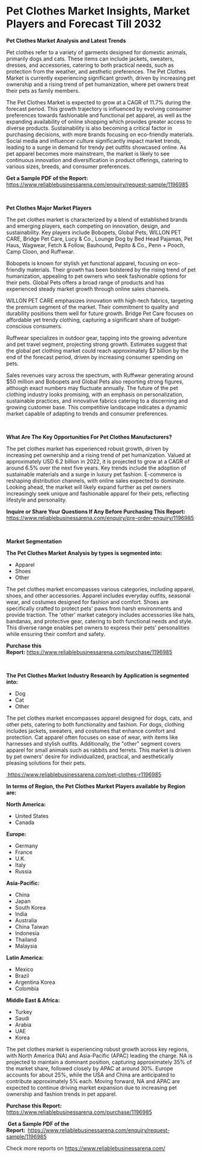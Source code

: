 <p><h1>Pet Clothes Market Insights, Market Players and Forecast Till 2032</h1></p><p><strong>Pet Clothes Market Analysis and Latest Trends</strong></p>
<p><p>Pet clothes refer to a variety of garments designed for domestic animals, primarily dogs and cats. These items can include jackets, sweaters, dresses, and accessories, catering to both practical needs, such as protection from the weather, and aesthetic preferences. The Pet Clothes Market is currently experiencing significant growth, driven by increasing pet ownership and a rising trend of pet humanization, where pet owners treat their pets as family members.</p><p>The Pet Clothes Market is expected to grow at a CAGR of 11.7% during the forecast period. This growth trajectory is influenced by evolving consumer preferences towards fashionable and functional pet apparel, as well as the expanding availability of online shopping which provides greater access to diverse products. Sustainability is also becoming a critical factor in purchasing decisions, with more brands focusing on eco-friendly materials. Social media and influencer culture significantly impact market trends, leading to a surge in demand for trendy pet outfits showcased online. As pet apparel becomes more mainstream, the market is likely to see continuous innovation and diversification in product offerings, catering to various sizes, breeds, and consumer preferences.</p></p>
<p><strong>Get a Sample PDF of the Report:&nbsp;</strong> <a href="https://www.reliablebusinessarena.com/enquiry/request-sample/1196985?utm_campaign=2383&utm_medium=2&utm_source=Github&utm_content=ia&utm_term=28022025&utm_id=pet-clothes">https://www.reliablebusinessarena.com/enquiry/request-sample/1196985</a></p>
<p>&nbsp;</p>
<p><strong>Pet Clothes Major Market Players</strong></p>
<p><p>The pet clothes market is characterized by a blend of established brands and emerging players, each competing on innovation, design, and sustainability. Key players include Bobopets, Global Pets, WILLON PET CARE, Bridge Pet Care, Lucy & Co., Lounge Dog by Bed Head Pajamas, Pet Haus, Wagwear, Fetch & Follow, Bauhound, Pepito & Co., Penn + Pooch, Camp Cloon, and Ruffwear. </p><p>Bobopets is known for stylish yet functional apparel, focusing on eco-friendly materials. Their growth has been bolstered by the rising trend of pet humanization, appealing to pet owners who seek fashionable options for their pets. Global Pets offers a broad range of products and has experienced steady market growth through online sales channels. </p><p>WILLON PET CARE emphasizes innovation with high-tech fabrics, targeting the premium segment of the market. Their commitment to quality and durability positions them well for future growth. Bridge Pet Care focuses on affordable yet trendy clothing, capturing a significant share of budget-conscious consumers.</p><p>Ruffwear specializes in outdoor gear, tapping into the growing adventure and pet travel segment, projecting strong growth. Estimates suggest that the global pet clothing market could reach approximately $7 billion by the end of the forecast period, driven by increasing consumer spending on pets.</p><p>Sales revenues vary across the spectrum, with Ruffwear generating around $50 million and Bobopets and Global Pets also reporting strong figures, although exact numbers may fluctuate annually. The future of the pet clothing industry looks promising, with an emphasis on personalization, sustainable practices, and innovative fabrics catering to a discerning and growing customer base. This competitive landscape indicates a dynamic market capable of adapting to trends and consumer preferences.</p></p>
<p>&nbsp;</p>
<p><strong>What Are The Key Opportunities For Pet Clothes Manufacturers?</strong></p>
<p><p>The pet clothes market has experienced robust growth, driven by increasing pet ownership and a rising trend of pet humanization. Valued at approximately USD 6.2 billion in 2022, it is projected to grow at a CAGR of around 6.5% over the next five years. Key trends include the adoption of sustainable materials and a surge in luxury pet fashion. E-commerce is reshaping distribution channels, with online sales expected to dominate. Looking ahead, the market will likely expand further as pet owners increasingly seek unique and fashionable apparel for their pets, reflecting lifestyle and personality.</p></p>
<p><strong>Inquire or Share Your Questions If Any Before Purchasing This Report:</strong> <a href="https://www.reliablebusinessarena.com/enquiry/pre-order-enquiry/1196985?utm_campaign=2383&utm_medium=2&utm_source=Github&utm_content=ia&utm_term=28022025&utm_id=pet-clothes">https://www.reliablebusinessarena.com/enquiry/pre-order-enquiry/1196985</a></p>
<p>&nbsp;</p>
<p><strong>Market Segmentation</strong></p>
<p><strong>The Pet Clothes Market Analysis by types is segmented into:</strong></p>
<p><ul><li>Apparel</li><li>Shoes</li><li>Other</li></ul></p>
<p><p>The pet clothes market encompasses various categories, including apparel, shoes, and other accessories. Apparel includes everyday outfits, seasonal wear, and costumes designed for fashion and comfort. Shoes are specifically crafted to protect pets' paws from harsh environments and provide traction. The 'other' market category includes accessories like hats, bandanas, and protective gear, catering to both functional needs and style. This diverse range enables pet owners to express their pets' personalities while ensuring their comfort and safety.</p></p>
<p><strong>Purchase this Report:&nbsp;</strong><a href="https://www.reliablebusinessarena.com/purchase/1196985?utm_campaign=2383&utm_medium=2&utm_source=Github&utm_content=ia&utm_term=28022025&utm_id=pet-clothes">https://www.reliablebusinessarena.com/purchase/1196985</a></p>
<p>&nbsp;</p>
<p><strong>The Pet Clothes Market Industry Research by Application is segmented into:</strong></p>
<p><ul><li>Dog</li><li>Cat</li><li>Other</li></ul></p>
<p><p>The pet clothes market encompasses apparel designed for dogs, cats, and other pets, catering to both functionality and fashion. For dogs, clothing includes jackets, sweaters, and costumes that enhance comfort and protection. Cat apparel often focuses on ease of wear, with items like harnesses and stylish outfits. Additionally, the "other" segment covers apparel for small animals such as rabbits and ferrets. This market is driven by pet owners' desire for individualized, practical, and aesthetically pleasing solutions for their pets.</p></p>
<p><a href="https://www.reliablebusinessarena.com/pet-clothes-r1196985?utm_campaign=2383&utm_medium=2&utm_source=Github&utm_content=ia&utm_term=28022025&utm_id=pet-clothes">&nbsp;https://www.reliablebusinessarena.com/pet-clothes-r1196985</a></p>
<p><strong>In terms of Region, the Pet Clothes Market Players available by Region are:</strong></p>
<p>
    <p> <strong> North America: </strong>
        <ul>
            <li>United States</li>
            <li>Canada</li>
        </ul>
        </p> 
    <p> <strong> Europe: </strong>
        <ul>
            <li>Germany</li>
            <li>France</li>
            <li>U.K.</li>
            <li>Italy</li>
            <li>Russia</li>
        </ul>
        </p> 
    <p> <strong> Asia-Pacific: </strong>
        <ul>
            <li>China</li>
            <li>Japan</li>
            <li>South Korea</li>
            <li>India</li>
            <li>Australia</li>
            <li>China Taiwan</li>
            <li>Indonesia</li>
            <li>Thailand</li>
            <li>Malaysia</li>
        </ul>
        </p> 
    <p> <strong> Latin America: </strong>
        <ul>
            <li>Mexico</li>
            <li>Brazil</li>
            <li>Argentina Korea</li>
            <li>Colombia</li>
        </ul>
        </p> 
    <p> <strong> Middle East & Africa: </strong>
        <ul>
            <li>Turkey</li>
            <li>Saudi</li>
            <li>Arabia</li>
            <li>UAE</li>
            <li>Korea</li>
        </ul>
    </p>
    </p>
<p><p>The pet clothes market is experiencing robust growth across key regions, with North America (NA) and Asia-Pacific (APAC) leading the charge. NA is projected to maintain a dominant position, capturing approximately 35% of the market share, followed closely by APAC at around 30%. Europe accounts for about 25%, while the USA and China are anticipated to contribute approximately 5% each. Moving forward, NA and APAC are expected to continue driving market expansion due to increasing pet ownership and fashion trends in pet apparel.</p></p>
<p><strong>Purchase this Report: </strong><a href="https://www.reliablebusinessarena.com/purchase/1196985?utm_campaign=2383&utm_medium=2&utm_source=Github&utm_content=ia&utm_term=28022025&utm_id=pet-clothes">https://www.reliablebusinessarena.com/purchase/1196985</a></p>
<p>&nbsp;<strong>Get a Sample PDF of the Report:&nbsp;&nbsp;</strong><a href="https://www.reliablebusinessarena.com/enquiry/request-sample/1196985?utm_campaign=2383&utm_medium=2&utm_source=Github&utm_content=ia&utm_term=28022025&utm_id=pet-clothes">https://www.reliablebusinessarena.com/enquiry/request-sample/1196985</a></p>
<p><strong></strong></p>
<p>Check more reports on <a href="https://www.reliablebusinessarena.com/?utm_campaign=2383&utm_medium=2&utm_source=Github&utm_content=ia&utm_term=28022025&utm_id=pet-clothes">https://www.reliablebusinessarena.com/</a></p>